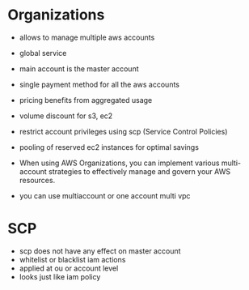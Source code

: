 # Organizations

- allows to manage multiple aws accounts
- global service
- main account is the master account
- single payment method for all the aws accounts
- pricing benefits from aggregated usage
- volume discount for s3, ec2
- restrict account privileges using scp (Service Control Policies)
- pooling of reserved ec2 instances for optimal savings
- When using AWS Organizations, you can implement various multi-account strategies to effectively manage and govern your AWS resources.


- you can use multiaccount or one account multi vpc

# SCP
- scp does not have any effect on master account
- whitelist or blacklist iam actions
- applied at ou or account level
- looks just like iam policy
















